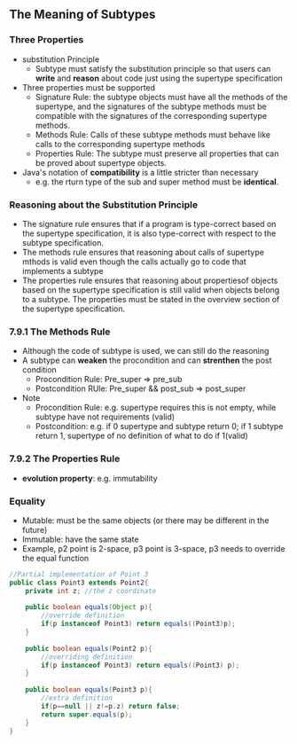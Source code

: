 The Meaning of Subtypes
---

### Three Properties
- substitution Principle
	- Subtype must satisfy the substitution principle so that users can **write** and **reason** about code just using the supertype specification
- Three properties must be supported
	- Signature Rule: the subtype objects must have all the methods of the supertype, and the signatures of the subtype methods must be compatible with the signatures of the corresponding supertype methods.
	- Methods Rule: Calls of these subtype methods must behave like calls to the corresponding supertype methods
	- Properties Rule: The subtype must preserve all properties that can be proved about supertype objects.
- Java's notation of **compatibility** is a little stricter than necessary
	- e.g. the rturn type of the sub and super method must be **identical**.

### Reasoning about the Substitution Principle
- The signature rule ensures that if a program is type-correct based on the supertype specification, it is also type-correct with respect to the subtype specification.
- The methods rule ensures that reasoning about calls of supertype mthods is valid even though the calls actually go to code that implements a subtype
- The properties rule ensures that reasoning about propertiesof objects based on the supertype specification is still valid when objects belong to a subtype. The properties must be stated in the overview section of the supertype specification.
	
### 7.9.1 The Methods Rule
- Although the code of subtype is used, we can still do the reasoning
- A subtype can **weaken** the procondition and can **strenthen** the post condition
	- Procondition Rule: Pre_super => pre_sub
	- Postcondition RUle: Pre_super && post_sub => post_super
- Note
	- Procondition Rule: e.g. supertype requires this is not empty, while subtype have not requirements (valid)
	- Postcondition: e.g. if 0 supertype and subtype return 0; if 1 subtype return 1, supertype of no definition of what to do if 1(valid)
	
### 7.9.2 The Properties Rule
- **evolution property**:  e.g. immutability

### Equality
- Mutable: must be the same objects (or there may be different in the future)
- Immutable: have the same state
- Example, p2 point is 2-space, p3 point is 3-space, p3 needs to override the equal function
``` java
//Partial implementation of Point 3
public class Point3 extends Point2{
	private int z; //the z coordinate
	
	public boolean equals(Object p){
		//override definition
		if(p instanceof Point3) return equals((Point3)p);
	}
	
	public boolean equals(Point2 p){
		//overriding definition
		if(p instanceof Point3) return equals((Point3) p);
	}
	
	public boolean equals(Point3 p){
		//extra definition
		if(p==null || z!=p.z) return false;
		return super.equals(p);
	}
}
```